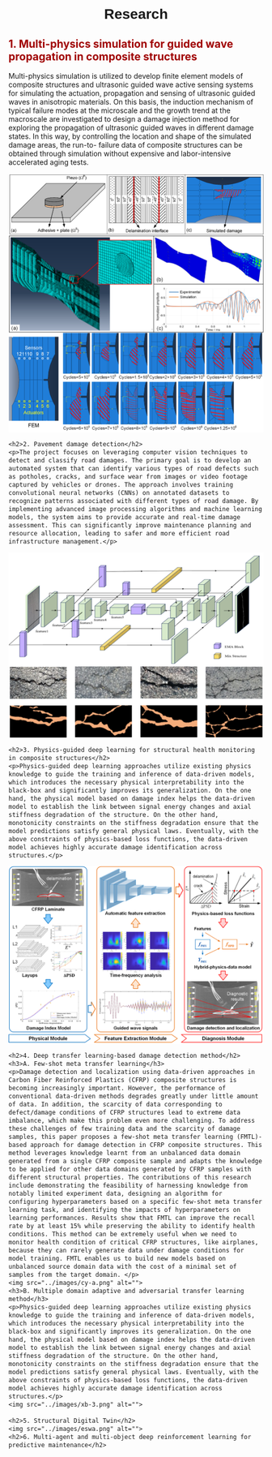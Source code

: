 <html lang="en">
<head>
    <meta charset="UTF-8">
    <meta name="viewport" content="width=device-width, initial-scale=1.0">
    <style>
        h1 {
            text-align: center;
            font-weight: bold;
            font-family: Arial, sans-serif;
        }
        h2 {
            color: #a00000;
        }
        h3 {
            margin-left: 20px;
            font-weight: normal;
        }
        hr {
            border: none;
            height: 2px;
            background-color: #ccc;
            margin: 20px 0;
        }
        img {
            display: block;
            margin: 0 auto;
            max-width: 100%;
            height: auto;
        }
    </style>
    <title>Research</title>
</head>
<body>
    <h1>Research</h1>
    <h2>1. Multi-physics simulation for guided wave propagation in composite structures</h2>
    <p>Multi-physics simulation is utilized to develop finite element models of composite structures and ultrasonic guided wave active sensing systems for simulating the actuation, propagation and sensing of ultrasonic guided waves in anisotropic  materials. On this basis, the induction mechanism of typical failure modes at the microscale and the growth trend at the macroscale are investigated to design a damage injection method for exploring the propagation of ultrasonic guided waves in different damage states. In this way, by controlling the location and shape of the simulated damage areas, the run-to- failure data of composite structures can be obtained through simulation without expensive and labor-intensive accelerated aging tests.</p>
  <img src="../images/xb-1.png" alt="">

    <h2>2. Pavement damage detection</h2>
    <p>The project focuses on leveraging computer vision techniques to detect and classify road damages. The primary goal is to develop an automated system that can identify various types of road defects such as potholes, cracks, and surface wear from images or video footage captured by vehicles or drones. The approach involves training convolutional neural networks (CNNs) on annotated datasets to recognize patterns associated with different types of road damage. By implementing advanced image processing algorithms and machine learning models, the system aims to provide accurate and real-time damage assessment. This can significantly improve maintenance planning and resource allocation, leading to safer and more efficient road infrastructure management.</p>
  <img src="../images/R1.png" alt="">

    <h2>3. Physics-guided deep learning for structural health monitoring in composite structures</h2>
    <p>Physics-guided deep learning approaches utilize existing physics knowledge to guide the training and inference of data-driven models, which introduces the necessary physical interpretability into the black-box and significantly improves its generalization. On the one hand, the physical model based on damage index helps the data-driven model to establish the link between signal energy changes and axial stiffness degradation of the structure. On the other hand, monotonicity constraints on the stiffness degradation ensure that the model predictions satisfy general physical laws. Eventually, with the above constraints of physics-based loss functions, the data-driven model achieves highly accurate damage identification across structures.</p>
  <img src="../images/xb-2.png" alt="">

    <h2>4. Deep transfer learning-based damage detection method</h2>
    <h3>A. Few-shot meta transfer learning</h3>
    <p>Damage detection and localization using data-driven approaches in Carbon Fiber Reinforced Plastics (CFRP) composite structures is becoming increasingly important. However, the performance of conventional data-driven methods degrades greatly under little amount of data. In addition, the scarcity of data corresponding to defect/damage conditions of CFRP structures lead to extreme data imbalance, which make this problem even more challenging. To address these challenges of few training data and the scarcity of damage samples, this paper proposes a few-shot meta transfer learning (FMTL)-based approach for damage detection in CFRP composite structures. This method leverages knowledge learnt from an unbalanced data domain generated from a single CFRP composite sample and adapts the knowledge to be applied for other data domains generated by CFRP samples with different structural properties. The contributions of this research include demonstrating the feasibility of harnessing knowledge from notably limited experiment data, designing an algorithm for configuring hyperparameters based on a specific few-shot meta transfer learning task, and identifying the impacts of hyperparameters on learning performances. Results show that FMTL can improve the recall rate by at least 15% while preserving the ability to identify health conditions. This method can be extremely useful when we need to monitor health condition of critical CFRP structures, like airplanes, because they can rarely generate data under damage conditions for model training. FMTL enables us to build new models based on unbalanced source domain data with the cost of a minimal set of samples from the target domain. </p>
    <img src="../images/cy-a.png" alt="">
    <h3>B. Multiple domain adaptive and adversarial transfer learning method</h3>
    <p>Physics-guided deep learning approaches utilize existing physics knowledge to guide the training and inference of data-driven models, which introduces the necessary physical interpretability into the black-box and significantly improves its generalization. On the one hand, the physical model based on damage index helps the data-driven model to establish the link between signal energy changes and axial stiffness degradation of the structure. On the other hand, monotonicity constraints on the stiffness degradation ensure that the model predictions satisfy general physical laws. Eventually, with the above constraints of physics-based loss functions, the data-driven model achieves highly accurate damage identification across structures.</p>
    <img src="../images/xb-3.png" alt="">

    <h2>5. Structural Digital Twin</h2>
    <img src="../images/eswa.png" alt="">
    <h2>6. Multi-agent and multi-object deep reinforcement learning for predictive maintenance</h2>

</body>
</html>


